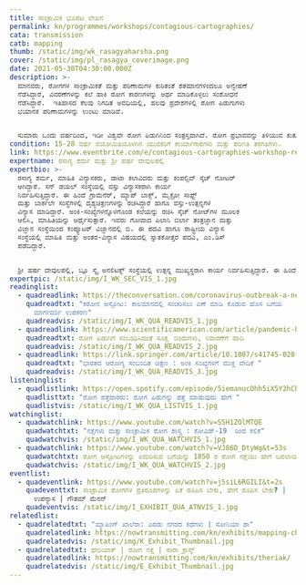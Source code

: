 ```yaml
---
title: ಸಾಂಕ್ರಾಮಿಕ ಭೂಪಟ ಲೇಖನ
permalink: kn/programmes/workshops/contagious-cartographies/
cata: transmission
catb: mapping
thumb: /static/img/wk_rasagyaharsha.png
cover: /static/img/pl_rasagya_coverimage.png
date: 2021-05-30T04:30:00.000Z
description: >-
  ‌ಮಾನವರು, ರೋಗಗಳ ಸಾಂಕ್ರಾಮಿಕತೆ ಮತ್ತು ಪರಿಣಾಮಗಳ ಕುರಿತಂತೆ ಶತಮಾನಗಳಿಂದಲೂ ಅನ್ವೇಷಣೆ
  ನೆಡೆಸಿದ್ದಾರೆ, ವಿವರಣೆಗಳನ್ನು ಕಲೆ ಹಾಕಿ ರೋಗ ಕಾರಣಗಳನ್ನು ಅರ್ಥ ಮಾಡಿಕೊಳ್ಳಲು ಸಂಶೋಧನೆ
  ನೆಡೆಸಿದ್ದಾರೆ.  ಇತಿಹಾಸದ ಕೆಲವು ನಿಗದಿತ ಅವಧಿಯಲ್ಲಿ, ಹಲವು ಪ್ರದೇಶಗಳಲ್ಲಿ ರೋಗ ಪಿಡುಗುಗಳು
  ಭಯಾನಕ ಪರಿಣಾಮಗಳನ್ನು ಉಂಟು ಮಾಡಿವೆ. 


  ಸುಮಾರು ಒಂದು ವರ್ಷದಿಂದ, ಇಡೀ ವಿಶ್ವವೇ ರೋಗ ಪಿಡುಗಿನಿಂದ ಸಂತ್ರಸ್ತವಾಗಿದೆ. ರೋಗ ಪ್ರಭಾವವನ್ನು ತಿಳಿಯುವ ಕುತೂಹಲದಿಂದ ಎಲ್ಲರೂ ವಿವರಣೆಗಳನ್ನು ಕಲೆ ಹಾಕಿ, ಮಾಹಿತಿಯನ್ನು ಹೆಚ್ಚಾಗಿ ಬಳಸುತ್ತಿದ್ದಾರೆ. ಈ ಕಾರ್ಯಾಗಾರದಲ್ಲಿ, ರೋಗಗಳನ್ನು ಅರಿಯಲು ಗತ ಕಾಲದ ನಕ್ಷೆಗಳು ಹೇಗೆ ಸಹಕಾರಿಯಾಗುತ್ತವೆ ಎಂದು ತಿಳಿದುಕೊಳ್ಳ ಬಹುದು.  ಸಂಪರ್ಕ ಕಲ್ಪಿಸುವಂತಹ ನಕ್ಷೆಗಳನ್ನು ರಚಿಸಿ, ಮಾರಣಾಂತಕ ರೋಗಗಳ ಬಗೆಗಿನ ಕಥನಗಳನ್ನು ಹೇಗೆ ಹೆಣೆಯ ಬಹುದು ಎಂದು ತಿಳಿಯ ಬಹುದು.
condition: 15-28 ವರ್ಷ ವಯೋಮಿತಿಯೊಳಗಿನ ಯುವಕರಿಗೆ ಕಾರ್ಯಾಗಾರಗಳು ಮತ್ತು ಪರಿಣತಿ ತರಗತಿಗಳು.
link: https://www.eventbrite.com/e/contagious-cartographies-workshop-registration-151978346325
expertname: ರಸಾಗ್ಯ ಶರ್ಮ ಮತ್ತು ಶ್ರೀ ಹರ್ಷ ದೇವುಲಪಲ್ಲಿ
expertbio: >-
  ರಸಾಗ್ಯ ಶರ್ಮ, ಮಾಹಿತಿ ವಿನ್ಯಾಸಕರು, ಡಾಟಾ ಕಲಾವಿದರು ಮತ್ತು ಕಂಪಲ್ಸಿವ್‌ ಸ್ಕೆಚ್‌ ನೋಟರ್‌
  ಆಗಿದ್ದಾರೆ. ಸನ್‌ ಡಯಲ್‌ ಸಂಸ್ಥೆಯಲ್ಲಿ ವಸ್ತು ವಿನ್ಯಾಸಕರಾಗಿ ಕಾರ್ಯ
  ನಿರ್ವಹಿಸುತ್ತಿದ್ದಾರೆ. ಈ ಹಿಂದೆ ಗ್ರಾಮೆನೆರ್‌, ಮ್ಯಾಪ್‌ ಬಾಕ್ಸ್‌, ಮೈಕ್ರೋ ಸಾಫ್ಟ್‌
  ಮತ್ತು ಬಾರ್ಕಲೇ ಸಂಸ್ಥೆಗಳಲ್ಲಿ ದೃಶ್ಯಚಿತ್ರಣಗಳನ್ನು ರಚಸಿದ್ದಾರೆ ಹಾಗೂ ವಸ್ತು-ಉತ್ಪನ್ನಗಳ
  ವಿನ್ಯಾಸ ಮಾಡಿದ್ದಾರೆ. ಅಂಕಿ-ಸಂಖ್ಯೆಗಳನ್ನೊಳಗೊಂಡ ಕಲೆಯನ್ನು ರಚಿಸಿ ಸ್ಕೆಚ್‌ ನೋಟ್‌ಗಳ ಮೂಲಕ
  ಆಲಿಸಿ, ಮಾಹಿತಿಯನ್ನು ಅರ್ಥೈಸುತ್ತಾರೆ. ಇವರು ಗೋವಾದ ಪಿಲಾನಿ ಬಿರ್ಲಾ ತಂತ್ರಜ್ಞಾನ ಮತ್ತು
  ವಿಜ್ಞಾನ ಸಂಸ್ಥೆಯಿಂದ ಕಂಪ್ಯೂಟರ್‌ ವಿಜ್ಞಾನದಲ್ಲಿ ಬಿ. ಈ ಪದವಿ ಹಾಗೂ ರಾಷ್ಟ್ರೀಯ ವಿನ್ಯಾಸ
  ಸಂಸ್ಥೆಯಲ್ಲಿ ಮಾಹಿತಿ ಮತ್ತು ಅಂತರ-ವಿನ್ಯಾಸ ವಿಷಯದಲ್ಲಿ ಸ್ನಾತಕೋತ್ತರ ಪದವಿ, ಎಂ.ಡಿಸ್
  ಪಡೆದಿದ್ದಾರೆ. 


  ಶ್ರೀ ಹರ್ಷ ದೇವುಲಪಲ್ಲಿ, ಬ್ಲೂ ಸ್ಕೈ ಅನಲಿಟಿಕ್ಸ್ ಸಂಸ್ಥೆಯಲ್ಲಿ ಉತ್ಪನ್ನ ಮುಖ್ಯಸ್ಥರಾಗಿ ಕಾರ್ಯ ನಿರ್ವಹಿಸುತ್ತಿದ್ದಾರೆ. ಈ ಹಿಂದೆ, ಮಿಂಟ್‌ ಸಂಸ್ಥೆಯಲ್ಲಿ ಅಂಕಿ-ಸಂಖ್ಯೆ ವಿವರಣೆಗಳ ಪತ್ರಿಕೋದ್ಯಮಿಯಾಗಿ ಸೇವೆ ಸಲ್ಲಿಸಿದ್ದಾರೆ. ಅರ್ಬನ್‌ ಡಿಸೈನ್ ಲ್ಯಾಬ್, ಸ್ಮಾಲ್‌ ಮೀಡಿಯಾ ಮತ್ತು ದಿ ಹೈದರಾಬಾದ್‌ ಅರ್ಬನ್ ಲ್ಯಾಬ್‌ ಸಂಸ್ಥೆಗಳಲ್ಲಿ ಕೆಲಸ ಮಾಡಿದ್ದಾರೆ. ನಗರಗಳು, ನಕ್ಷೆಗಳು, ದೀರ್ಘ ನೆಡಿಗೆ ಮತ್ತು ಜನರಲ್ಲಿ ಕುತೂಹಲ ಕೆರಳಿಸುವದು, ಇವೆಲ್ಲ ಇವರ ಹವ್ಯಾಸಗಳು.
expertpic: /static/img/I_WK_SEC_VIS_1.jpg
readinglist:
  - quadreadlink: https://theconversation.com/coronavirus-outbreak-a-new-mapping-tool-that-lets-you-scroll-through-timeline-131422
    quadreadtxt: "ಕರೋನ ಆಸ್ಫೋಟ: ಕಾಲಮಾನದಲ್ಲಿ ಸಂಚರಿಸಲು ಎಣೆ ಮಾಡಿ ಕೊಡುವ ಹೊಸ ಬಗೆಯ
      ಮಾರ್ಗದರ್ಶಿ ಉಪಕರಣ"
    quadreadvis: /static/img/I_WK_QUA_READVIS_1.jpg
  - quadreadlink: https://www.scientificamerican.com/article/pandemic-hot-spots-map/
    quadreadtxt: ರೋಗ ಪಿಡುಗಿಗೆ ಸಂಬಂಧಿಸಿದಂತೆ ಸೂಕ್ಷ್ಮ ಬಿಂದುಗಳು, ನಿವಾರಣೆಗೆ ಹಾದಿ
    quadreadvis: /static/img/I_WK_QUA_READVIS_2.jpg
  - quadreadlink: https://link.springer.com/article/10.1007/s41745-020-00196-z
    quadreadtxt: "ಭಾರತದ ಆರೋಗ್ಯ ಸಂಬಂದಿತ ಚಿತ್ರಣ : ಅಂಕಿ ಸಂಖ್ಯೆಗಳಿಗೆ ಮುಕ್ತ ವೇದಿಕೆ "
    quadreadvis: /static/img/I_WK_QUA_READVIS_3.jpg
listeninglist:
  - quadlistlink: https://open.spotify.com/episode/5iemanucOhh5iX5Y2hChAH
    quadlisttxt: "ರೋಗ ಪತ್ತೆದಾರರು: ರೋಗ ಪಿಡುಗನ್ನು ಪತ್ತೆ ಮಾಡುವುದು ಹೇಗೆ "
    quadlistvis: /static/img/I_WK_QUA_LISTVIS_1.jpg
watchinglist:
  - quadwatchlink: https://www.youtube.com/watch?v=S5H1ZOlMTQE
    quadwatchtxt: "ನಕ್ಷೆಗಳು ಮತ್ತು ಸಾಂಕ್ರಾಮಿಕ ರೋಗ ಶಾಸ್ತ್ರ : ಕೋವಿಡ್-19‌  ರಿಂದ ಕಲಿಕೆ"
    quadwatchvis: /static/img/I_WK_QUA_WATCHVIS_1.jpg
  - quadwatchlink: https://www.youtube.com/watch?v=VJ86D_DtyWg&t=53s
    quadwatchtxt: ರೋಗ ಆಸ್ಫೋಟಗಳನ್ನು ಎದುರಿಸುವ ಬಗೆಯನ್ನು 1850 ರ ರೋಗ ನಕ್ಷೆಯು ಹೇಗೆ ಬದಲಾಯಿಸಿತು?
    quadwatchvis: /static/img/I_WK_QUA_WATCHVIS_2.jpg
eventlist:
  - quadeventlink: https://www.youtube.com/watch?v=j5siL6RGILI&t=2s
    quadeventtxt: ಸಾಂಕ್ರಾಮಿಕ ರೋಗಗಳ ಪ್ರತಿರೂಪಗಳನ್ನು ಏಕೆ ರೂಪಿಸ ಬೇಕು, ಹೇಗೆ ರೂಪಿಸ ಬೇಕು? |
      ಉಪನ್ಯಾಸ | ಗೌತಮ್‌ ಮೆನನ್‌
    quadeventvis: /static/img/I_EXHIBIT_QUA_ATNVIS_1.jpg
relatedlist:
  - quadrelatedtxt: "ಮ್ಯಾಪಿಂಗ್‌ ಖಾಲೆರಾ: ಎರಡು ನಗರದ ಕಥೆಗಳು | ಸೋನಿಯಾ ಶಾ"
    quadrelatedlink: https://nowtransmitting.com/kn/exhibits/mapping-cholera/
    quadrelatedvis: /static/img/K_Exhibit_Thumbnail.jpg
  - quadrelatedtxt: ಥೇರಿಯಾಕ್‌ | ರೋಗ ನಕ್ಷೆ | ಸಾರಾ ಕ್ರಾಸ್ಕ್
    quadrelatedlink: https://nowtransmitting.com/kn/exhibits/theriak/
    quadrelatedvis: /static/img/E_Exhibit_Thumbnail.jpg
---
```

